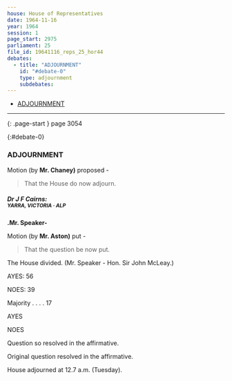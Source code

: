 ```yaml
---
house: House of Representatives
date: 1964-11-16
year: 1964
session: 1
page_start: 2975
parliament: 25
file_id: 19641116_reps_25_hor44
debates:
  - title: "ADJOURNMENT"
    id: "#debate-0"
    type: adjournment
    subdebates:
---
```


* [ADJOURNMENT](#debate-0)


----

{: .page-start }
page 3054

{:#debate-0}
### ADJOURNMENT

Motion (by  **Mr. Chaney)**  proposed - 

  >That the House do now adjourn. 

##### Dr J F Cairns:<br><small class="text-muted">YARRA, VICTORIA &middot; ALP</small>


 **.Mr. Speaker-** 


Motion (by  **Mr. Aston)**  put - 

  >That the question be now put. 

The House divided. (Mr. Speaker - Hon. Sir John McLeay.)

AYES: 56

NOES: 39

Majority . .  . . 17 

AYES

NOES

Question so resolved in the affirmative. 

Original question resolved in the affirmative. 

House adjourned at 12.7 a.m. (Tuesday). 

